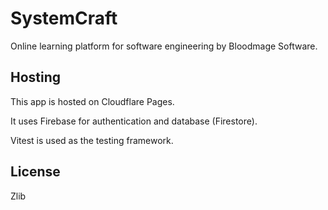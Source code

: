 # SystemCraft

Online learning platform for software engineering by Bloodmage Software.

## Hosting

This app is hosted on Cloudflare Pages.

It uses Firebase for authentication and database (Firestore).

Vitest is used as the testing framework.

## License

Zlib

